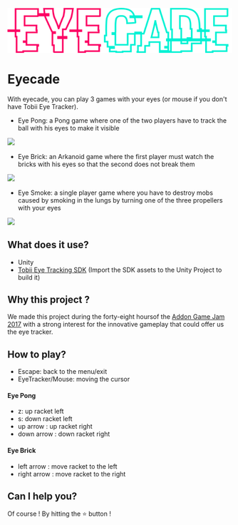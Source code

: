 ![logo](./Assets/logo_light.png)

# Eyecade
With eyecade, you can play 3 games with your eyes (or mouse if you don't have Tobii Eye Tracker).

  - Eye Pong: a Pong game where one of the two players have to track the ball with his eyes to make it visible
  <img src="https://img.itch.zone/aW1hZ2UvMTQ4MTI0LzY3OTMwNS5wbmc=/original/9AkzJa.png" width="500">
  
  - Eye Brick: an Arkanoid game where the first player must watch the bricks with his eyes so that the second does not break them
  <img src="https://img.itch.zone/aW1hZ2UvMTQ4MTI0LzY3OTMwNi5wbmc=/original/i9dXy5.png" width="500">
  
  - Eye Smoke: a single player game where you have to destroy mobs caused by smoking in the lungs by turning one of the three propellers with your eyes
  <img src="https://img.itch.zone/aW1hZ2UvMTQ4MTI0LzY3OTMwNy5wbmc=/original/1JboLg.png" width="500">

## What does it use?
  - Unity
  - [Tobii Eye Tracking SDK](http://developer.tobii.com/eyex-sdk/) (Import the SDK assets to the Unity Project to build it)
  
## Why this project ?
We made this project during the forty-eight hoursof the [Addon Game Jam 2017](https://addon.events/) with a strong interest for the innovative gameplay that could offer us the eye tracker.

## How to play?
  - Escape: back to the menu/exit
  - EyeTracker/Mouse: moving the cursor
#### Eye Pong
  - z: up racket left
  - s: down racket left
  - up arrow : up racket right
  - down arrow : down racket right
#### Eye Brick
  - left arrow : move racket to the left
  - right arrow : move racket to the right
  
## Can I help you?
Of course ! By hitting the :star: button !

